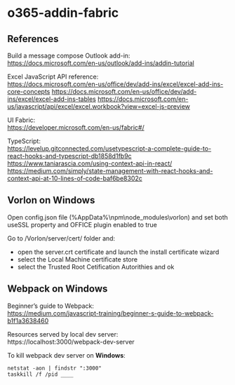 # o365-addin-fabric

## References

Build a message compose Outlook add-in:\
https://docs.microsoft.com/en-us/outlook/add-ins/addin-tutorial

Excel JavaScript API reference:\
https://docs.microsoft.com/en-us/office/dev/add-ins/excel/excel-add-ins-core-concepts
https://docs.microsoft.com/en-us/office/dev/add-ins/excel/excel-add-ins-tables
https://docs.microsoft.com/en-us/javascript/api/excel/excel.workbook?view=excel-js-preview

UI Fabric:\
https://developer.microsoft.com/en-us/fabric#/

TypeScript:\
https://levelup.gitconnected.com/usetypescript-a-complete-guide-to-react-hooks-and-typescript-db1858d1fb9c
https://www.taniarascia.com/using-context-api-in-react/
https://medium.com/simply/state-management-with-react-hooks-and-context-api-at-10-lines-of-code-baf6be8302c

## Vorlon on Windows 

Open config.json file (%AppData%\npm\node_modules\vorlon) and set both useSSL property and OFFICE plugin enabled to true

Go to /Vorlon/server/cert/ folder and:
- open the server.crt certificate and launch the install certificate wizard
- select the Local Machine certificate store
- select the Trusted Root Cetification Autorithies and ok

## Webpack on Windows

Beginner’s guide to Webpack:\
https://medium.com/javascript-training/beginner-s-guide-to-webpack-b1f1a3638460

Resources served by local dev server:\
https://localhost:3000/webpack-dev-server

To kill webpack dev server on **Windows**:

    netstat -aon | findstr ":3000"
    taskkill /f /pid ____
